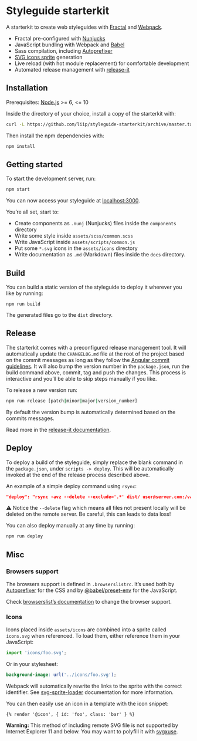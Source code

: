 # Styleguide starterkit

A starterkit to create web styleguides with [Fractal](http://fractal.build/) and [Webpack](https://webpack.js.org/).

- Fractal pre-configured with [Nunjucks](https://mozilla.github.io/nunjucks/)
- JavaScript bundling with Webpack and [Babel](http://babeljs.io/)
- Sass compilation, including [Autoprefixer](https://github.com/postcss/autoprefixer)
- [SVG icons sprite](https://css-tricks.com/svg-symbol-good-choice-icons/) generation
- Live reload (with hot module replacement) for comfortable development
- Automated release management with [release-it](https://github.com/webpro/release-it)


## Installation

Prerequisites: [Node.js](https://nodejs.org/en/) >= 6, <= 10

Inside the directory of your choice, install a copy of the starterkit with:

```bash
curl -L https://github.com/liip/styleguide-starterkit/archive/master.tar.gz | tar zx --strip 1
```

Then install the npm dependencies with:

```bash
npm install
```


## Getting started

To start the development server, run:

```bash
npm start
```

You can now access your styleguide at [localhost:3000](http://localhost:3000).

You’re all set, start to:

- Create components as `.nunj` (Nunjucks) files inside the `components` directory
- Write some style inside `assets/scss/common.scss`
- Write JavaScript inside `assets/scripts/common.js`
- Put some `*.svg` icons in the `assets/icons` directory
- Write documentation as `.md` (Markdown) files inside the `docs` directory.


## Build

You can build a static version of the styleguide to deploy it wherever you like by running:

```
npm run build
```

The generated files go to the `dist` directory.


## Release

The starterkit comes with a preconfigured release management tool. It will automatically update the `CHANGELOG.md` file at the root of the project based on the commit messages as long as they follow the [Angular commit guidelines](https://github.com/angular/angular.js/blob/master/DEVELOPERS.md#-git-commit-guidelines). It will also bump the version number in the `package.json`, run the build command above, commit, tag and push the changes. This process is interactive and you’ll be able to skip steps manually if you like.

To release a new version run:

```bash
npm run release [patch|minor|major|version_number]
```

By default the version bump is automatically determined based on the commits messages.

Read more in the [release-it documentation](https://github.com/webpro/release-it).

## Deploy

To deploy a build of the styleguide, simply replace the blank command in the `package.json`, under `scripts -> deploy`. This will be automatically invoked at the end of the release process described above.

An example of a simple deploy command using `rsync`:

```json
"deploy": "rsync -avz --delete --exclude='.*' dist/ user@server.com:/var/www/html/my-styleguide"
```

⚠️ Notice the `--delete` flag which means all files not present locally will be deleted on the remote server. Be careful, this can leads to data loss!

You can also deploy manually at any time by running:

```bash
npm run deploy
```


## Misc

### Browsers support

The browsers support is defined in `.browserslistrc`. It’s used both by [Autoprefixer](https://github.com/postcss/autoprefixer) for the CSS and by [@babel/preset-env](https://babeljs.io/docs/en/babel-preset-env) for the JavaScript.

Check [browserslist’s documentation](https://github.com/ai/browserslist) to change the browser support.

### Icons

Icons placed inside `assets/icons` are combined into a sprite called `icons.svg` when referenced. To load them, either reference them in your JavaScript:

```js
import 'icons/foo.svg';
```

Or in your stylesheet:

```scss
background-image: url('../icons/foo.svg');
```

Webpack will automatically rewrite the links to the sprite with the correct identifier. See [svg-sprite-loader](https://github.com/kisenka/svg-sprite-loader) documentation for more information.

You can then easily use an icon in a template with the icon snippet:

```nunj
{% render '@icon', { id: 'foo', class: 'bar' } %}
```

**Warning:** This method of including remote SVG file is not supported by Internet Explorer 11 and below. You may want to polyfill it with [svgxuse](https://github.com/Keyamoon/svgxuse).
